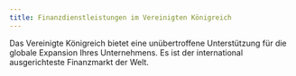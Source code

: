 ```yaml
---
title: Finanzdienstleistungen im Vereinigten Königreich
---
```


Das Vereinigte Königreich bietet eine unübertroffene Unterstützung für die globale Expansion Ihres Unternehmens. Es ist der international ausgerichteste Finanzmarkt der Welt.
